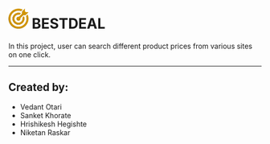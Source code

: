 # <img src="img/logo.png" height="40" alt="BestDeal" title="BestDeal"> BESTDEAL

In this project, user can search different product prices from various sites on one click.

-------

## Created by:
- Vedant Otari
- Sanket Khorate
- Hrishikesh Hegishte
- Niketan Raskar